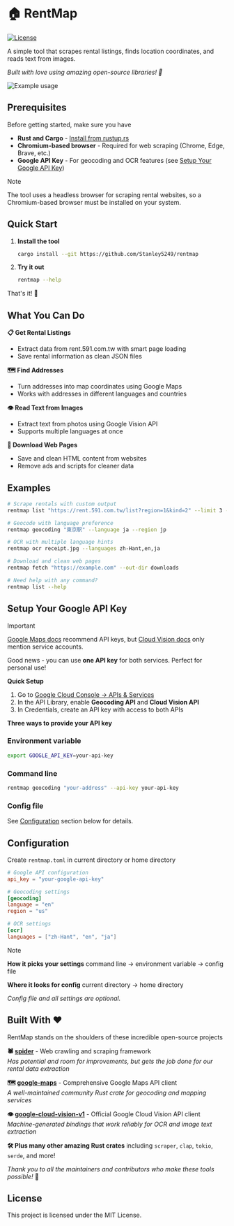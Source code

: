 # 🏠 RentMap

[![License](https://img.shields.io/badge/license-MIT-blue)](LICENSE)

A simple tool that scrapes rental listings, finds location coordinates, and reads text from images.

*Built with love using amazing open-source libraries! 🚀*

![Example usage](example.png)

## Prerequisites

Before getting started, make sure you have

- **Rust and Cargo** - [Install from rustup.rs](https://rustup.rs/)
- **Chromium-based browser** - Required for web scraping (Chrome, Edge, Brave, etc.)
- **Google API Key** - For geocoding and OCR features (see [Setup Your Google API Key](#setup-your-google-api-key))

> [!NOTE]
> The tool uses a headless browser for scraping rental websites, so a Chromium-based browser must be installed on your system.

## Quick Start

1. **Install the tool**
   ```bash
   cargo install --git https://github.com/Stanley5249/rentmap
   ```

2. **Try it out**
   ```bash
   rentmap --help
   ```

That's it! 🎉

## What You Can Do

**📋 Get Rental Listings**
- Extract data from rent.591.com.tw with smart page loading
- Save rental information as clean JSON files

**🗺️ Find Addresses**  
- Turn addresses into map coordinates using Google Maps
- Works with addresses in different languages and countries

**👁️ Read Text from Images**
- Extract text from photos using Google Vision API
- Supports multiple languages at once

**📄 Download Web Pages**
- Save and clean HTML content from websites
- Remove ads and scripts for cleaner data

## Examples

```bash
# Scrape rentals with custom output
rentmap list "https://rent.591.com.tw/list?region=1&kind=2" --limit 3 --out-file my_rentals.json

# Geocode with language preference  
rentmap geocoding "東京駅" --language ja --region jp

# OCR with multiple language hints
rentmap ocr receipt.jpg --languages zh-Hant,en,ja

# Download and clean web pages
rentmap fetch "https://example.com" --out-dir downloads

# Need help with any command?
rentmap list --help
```

## Setup Your Google API Key

> [!IMPORTANT]
> [Google Maps docs](https://developers.google.com/maps/documentation/geocoding/get-api-key) recommend API keys, but [Cloud Vision docs](https://cloud.google.com/vision/docs/setup) only mention service accounts. 
> 
> Good news - you can use **one API key** for both services. Perfect for personal use!

**Quick Setup** 

1. Go to [Google Cloud Console → APIs & Services](https://console.cloud.google.com/apis)
2. In the API Library, enable **Geocoding API** and **Cloud Vision API**
3. In Credentials, create an API key with access to both APIs

**Three ways to provide your API key**

### Environment variable
```bash
export GOOGLE_API_KEY=your-api-key
```

### Command line
```bash
rentmap geocoding "your-address" --api-key your-api-key
```

### Config file

See [Configuration](#configuration) section below for details.

## Configuration

Create `rentmap.toml` in current directory or home directory

```toml
# Google API configuration
api_key = "your-google-api-key"

# Geocoding settings
[geocoding]
language = "en"
region = "us"

# OCR settings
[ocr]
languages = ["zh-Hant", "en", "ja"]
```

> [!NOTE]
> **How it picks your settings** command line → environment variable → config file
> 
> **Where it looks for config** current directory → home directory
> 
> *Config file and all settings are optional.*

## Built With ❤️

RentMap stands on the shoulders of these incredible open-source projects

**🕷️ [spider](https://github.com/spider-rs/spider)** - Web crawling and scraping framework  
*Has potential and room for improvements, but gets the job done for our rental data extraction*

**🗺️ [google-maps](https://github.com/leontoeides/google_maps)** - Comprehensive Google Maps API client  
*A well-maintained community Rust crate for geocoding and mapping services*

**👁️ [google-cloud-vision-v1](https://github.com/googleapis/google-cloud-rust/tree/main/src/generated/cloud/vision/v1)** - Official Google Cloud Vision API client  
*Machine-generated bindings that work reliably for OCR and image text extraction*

**🛠️ Plus many other amazing Rust crates** including `scraper`, `clap`, `tokio`, `serde`, and more!

*Thank you to all the maintainers and contributors who make these tools possible!* 🙏

## License

This project is licensed under the MIT License.
